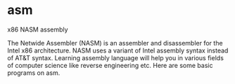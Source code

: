 # asm
x86 NASM assembly

The Netwide Assembler (NASM) is an assembler and disassembler for the Intel x86 architecture. NASM uses a variant of Intel assembly syntax instead of AT&T syntax. Learning assembly language will help you in various fields of computer science like reverse engineering etc. Here are some basic programs on asm.
